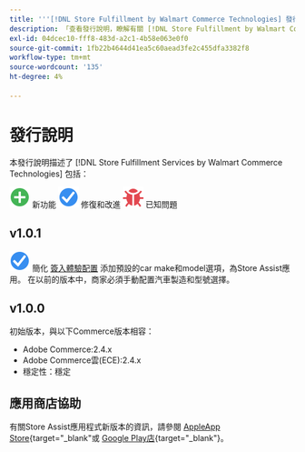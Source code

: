 ```yaml
---
title: '''[!DNL Store Fulfillment by Walmart Commerce Technologies] 發行說明'''
description: 「查看發行說明，瞭解有關 [!DNL Store Fulfillment by Walmart Commerce Technologies] 釋放。」
exl-id: 04dcec10-fff8-483d-a2c1-4b58e063e0f0
source-git-commit: 1fb22b4644d41ea5c60aead3fe2c455dfa3382f8
workflow-type: tm+mt
source-wordcount: '135'
ht-degree: 4%

---
```


# 發行說明

本發行說明描述了 [!DNL Store Fulfillment Services by Walmart Commerce Technologies] 包括：

![新建](../assets/new.svg) 新功能
![已修復問題](../assets/fix.svg) 修復和改進
![已知問題](../assets/bug.svg) 已知問題

## v1.0.1

![已修復問題](../assets/fix.svg) <!-- Issue WM-x -->簡化 [簽入體驗配置](check-in-experience-setup.md) 添加預設的car make和model選項，為Store Assist應用。 在以前的版本中，商家必須手動配置汽車製造和型號選擇。

## v1.0.0

初始版本，與以下Commerce版本相容：

* Adobe Commerce:2.4.x
* Adobe Commerce雲(ECE):2.4.x
* 穩定性：穩定

## 應用商店協助

有關Store Assist應用程式新版本的資訊，請參閱 [AppleApp Store](https://apps.apple.com/us/app/store-assist-by-walmart/id16092815390){target=&quot;_blank&quot;或 [Google Play店](https://play.google.com/store/apps/details?id=com.walmart.faas.storeassist){target=&quot;_blank&quot;}。
